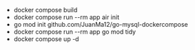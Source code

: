 - docker compose build
- docker compose run --rm app air init
- go mod init github.com/JuanMa12/go-mysql-dockercompose
- docker compose run --rm app go mod tidy
- docker compose up -d